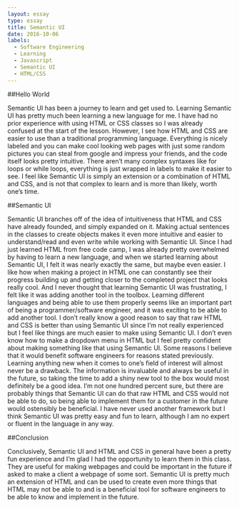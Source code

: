 ```yaml
---
layout: essay
type: essay
title: Semantic UI
date: 2016-10-06
labels:
  - Software Engineering
  - Learning
  - Javascript
  - Semantic UI
  - HTML/CSS
---
```


##Hello World

Semantic UI has been a journey to learn and get used to. Learning Semantic UI has pretty much been learning a new language for me. I have had no prior experience with using HTML or CSS classes so I was already confused at the start of the lesson. However, I see how HTML and CSS are easier to use than a traditional programming language. Everything is nicely labeled and you can make cool looking web pages with just some random pictures you can steal from google and impress your friends, and the code itself looks pretty intuitive. There aren’t many complex syntaxes like for loops or while loops, everything is just wrapped in labels to make it easier to see. I feel like Semantic UI is simply an extension or a combination of HTML and CSS, and is not that complex to learn and is more than likely, worth one’s time.

##Semantic UI

Semantic UI branches off of the idea of intuitiveness that HTML and CSS have already founded, and simply expanded on it. Making actual sentences in the classes to create objects makes it even more intuitive and easier to understand/read and even write while working with Semantic UI. Since I had just learned HTML from free code camp, I was already pretty overwhelmed by having to learn a new language, and when we started learning about Semantic UI, I felt it was nearly exactly the same, but maybe even easier. I like how when making a project in HTML one can constantly see their progress building up and getting closer to the completed project that looks really cool. And I never thought that learning Semantic UI was frustrating, I felt like it was adding another tool in the toolbox. Learning different languages and being able to use them properly seems like an important part of being a programmer/software engineer, and it was exciting to be able to add another tool. I don’t really know a good reason to say that raw HTML and CSS is better than using Semantic UI since I’m not really experienced but I feel like things are much easier to make using Semantic UI. I don’t even know how to make a dropdown menu in HTML but I feel pretty confident about making something like that using Semantic UI. Some reasons I believe that it would benefit software engineers for reasons stated previously. Learning anything new when it comes to one’s field of interest will almost never be a drawback. The information is invaluable and always be useful in the future, so taking the time to add a shiny new tool to the box would most definitely be a good idea. I’m not one hundred percent sure, but there are probably things that Semantic UI can do that raw HTML and CSS would not be able to do, so being able to implement them for a customer in the future would ostensibly be beneficial. I have never used another framework but I think Semantic UI was pretty easy and fun to learn, although I am no expert or fluent in the language in any way.

##Conclusion

Conclusively, Semantic UI and HTML and CSS in general have been a pretty fun experience and I’m glad I had the opportunity to learn them in this class. They are useful for making webpages and could be important in the future if asked to make a client a webpage of some sort. Semantic UI is pretty much an extension of HTML and can be used to create even more things that HTML may not be able to and is a beneficial tool for software engineers to be able to know and implement in the future.
